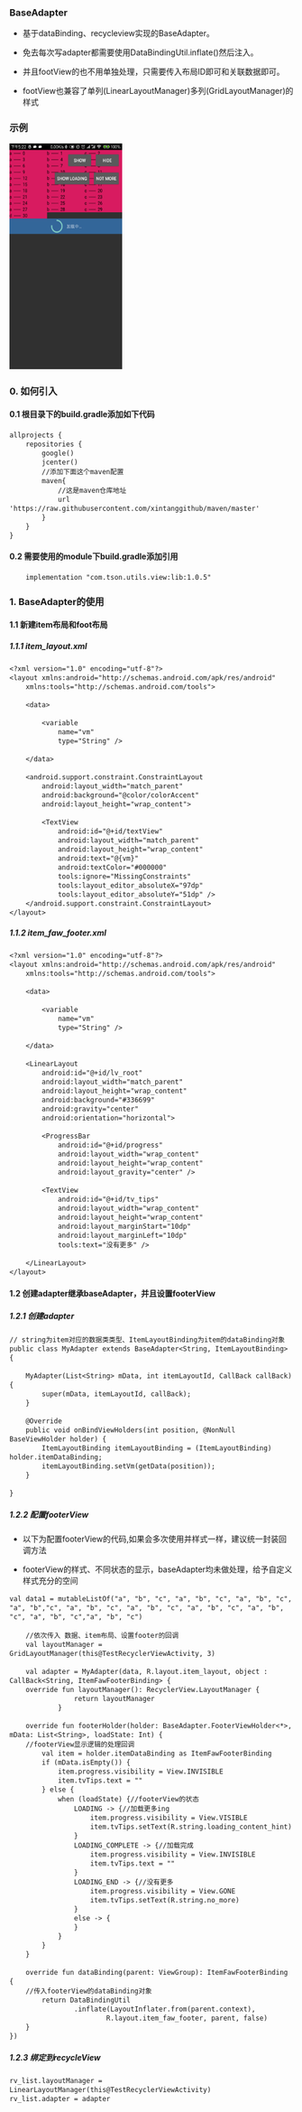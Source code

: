 ### BaseAdapter

- 基于dataBinding、recycleview实现的BaseAdapter。

- 免去每次写adapter都需要使用DataBindingUtil.inflate()然后注入。

- 并且footView的也不用单独处理，只需要传入布局ID即可和关联数据即可。

- footView也兼容了单列(LinearLayoutManager)多列(GridLayoutManager)的样式

### 示例

<img src="https://github.com/xintanggithub/utils/blob/master/utilsview/baseAdapter/device-2019-05-21-172222.png?raw=true" width = "200" height = "400"/>

### 0. 如何引入

#### 0.1 根目录下的build.gradle添加如下代码

```
allprojects {
    repositories {
        google()
        jcenter()
        //添加下面这个maven配置
        maven{
            //这是maven仓库地址
            url 'https://raw.githubusercontent.com/xintanggithub/maven/master'
        }
    }
}
```

#### 0.2 需要使用的module下build.gradle添加引用

```
    implementation "com.tson.utils.view:lib:1.0.5"
```

### 1. BaseAdapter的使用

#### 1.1 新建item布局和foot布局

##### 1.1.1 item_layout.xml

```
<?xml version="1.0" encoding="utf-8"?>
<layout xmlns:android="http://schemas.android.com/apk/res/android"
    xmlns:tools="http://schemas.android.com/tools">

    <data>

        <variable
            name="vm"
            type="String" />

    </data>

    <android.support.constraint.ConstraintLayout
        android:layout_width="match_parent"
        android:background="@color/colorAccent"
        android:layout_height="wrap_content">

        <TextView
            android:id="@+id/textView"
            android:layout_width="match_parent"
            android:layout_height="wrap_content"
            android:text="@{vm}"
            android:textColor="#000000"
            tools:ignore="MissingConstraints"
            tools:layout_editor_absoluteX="97dp"
            tools:layout_editor_absoluteY="51dp" />
    </android.support.constraint.ConstraintLayout>
</layout>
```

##### 1.1.2 item_faw_footer.xml

```
<?xml version="1.0" encoding="utf-8"?>
<layout xmlns:android="http://schemas.android.com/apk/res/android"
    xmlns:tools="http://schemas.android.com/tools">

    <data>

        <variable
            name="vm"
            type="String" />

    </data>

    <LinearLayout
        android:id="@+id/lv_root"
        android:layout_width="match_parent"
        android:layout_height="wrap_content"
        android:background="#336699"
        android:gravity="center"
        android:orientation="horizontal">

        <ProgressBar
            android:id="@+id/progress"
            android:layout_width="wrap_content"
            android:layout_height="wrap_content"
            android:layout_gravity="center" />

        <TextView
            android:id="@+id/tv_tips"
            android:layout_width="wrap_content"
            android:layout_height="wrap_content"
            android:layout_marginStart="10dp"
            android:layout_marginLeft="10dp"
            tools:text="没有更多" />

    </LinearLayout>
</layout>
```

#### 1.2 创建adapter继承baseAdapter，并且设置footerView

##### 1.2.1 创建adapter

```
// string为item对应的数据类类型、ItemLayoutBinding为item的dataBinding对象
public class MyAdapter extends BaseAdapter<String, ItemLayoutBinding> {

    MyAdapter(List<String> mData, int itemLayoutId, CallBack callBack) {
        super(mData, itemLayoutId, callBack);
    }

    @Override
    public void onBindViewHolders(int position, @NonNull BaseViewHolder holder) {
        ItemLayoutBinding itemLayoutBinding = (ItemLayoutBinding) holder.itemDataBinding;
        itemLayoutBinding.setVm(getData(position));
    }

}
```

##### 1.2.2 配置footerView

- 以下为配置footerView的代码,如果会多次使用并样式一样，建议统一封装回调方法

- footerView的样式、不同状态的显示，baseAdapter均未做处理，给予自定义样式充分的空间

```
val data1 = mutableListOf("a", "b", "c", "a", "b", "c", "a", "b", "c", "a", "b","c", "a", "b", "c", "a", "b", "c", "a", "b", "c", "a", "b", "c", "a", "b", "c","a", "b", "c")

    //依次传入 数据、item布局、设置footer的回调
    val layoutManager = GridLayoutManager(this@TestRecyclerViewActivity, 3)

    val adapter = MyAdapter(data, R.layout.item_layout, object : CallBack<String, ItemFawFooterBinding> {
    override fun layoutManager(): RecyclerView.LayoutManager {
                return layoutManager
            }
            
    override fun footerHolder(holder: BaseAdapter.FooterViewHolder<*>, mData: List<String>, loadState: Int) {
    //footerView显示逻辑的处理回调
        val item = holder.itemDataBinding as ItemFawFooterBinding
        if (mData.isEmpty()) {
            item.progress.visibility = View.INVISIBLE
            item.tvTips.text = ""
        } else {
            when (loadState) {//footerView的状态
                LOADING -> {//加载更多ing
                    item.progress.visibility = View.VISIBLE
                    item.tvTips.setText(R.string.loading_content_hint)
                }
                LOADING_COMPLETE -> {//加载完成
                    item.progress.visibility = View.INVISIBLE
                    item.tvTips.text = ""
                }
                LOADING_END -> {//没有更多
                    item.progress.visibility = View.GONE
                    item.tvTips.setText(R.string.no_more)
                }
                else -> {
                }
            }
        }
    }

    override fun dataBinding(parent: ViewGroup): ItemFawFooterBinding {
    //传入footerView的dataBinding对象
        return DataBindingUtil
                .inflate(LayoutInflater.from(parent.context),
                        R.layout.item_faw_footer, parent, false)
    }
})
```

##### 1.2.3 绑定到recycleView

```
rv_list.layoutManager = LinearLayoutManager(this@TestRecyclerViewActivity)
rv_list.adapter = adapter
```